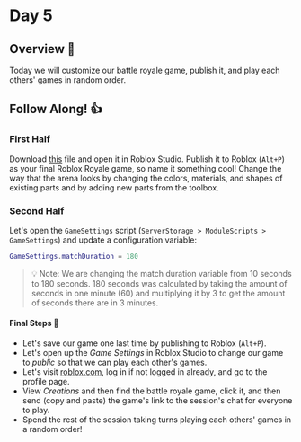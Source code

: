 # Day 5

## Overview 👀
Today we will customize our battle royale game, publish it, and play each others' games in random order.

## Follow Along! 👍

### First Half
Download [this](https://education.roblox.com/assets/bltb5d7401ffa20b600/battleroyale_lesson6_final.rbxl?disposition=inline) file and open it in Roblox Studio. Publish it to Roblox (`Alt+P`) as your final Roblox Royale game, so name it something cool! Change the way that the arena looks by changing the colors, materials, and shapes of existing parts and by adding new parts from the toolbox.

### Second Half
Let's open the `GameSettings` script (`ServerStorage > ModuleScripts > GameSettings`) and update a configuration variable:
```lua
GameSettings.matchDuration = 180
```
> 💡 Note: We are changing the match duration variable from 10 seconds to 180 seconds. 180 seconds was calculated by taking the amount of seconds in one minute (60) and multiplying it by 3 to get the amount of seconds there are in 3 minutes.

#### Final Steps 🎉
* Let's save our game one last time by publishing to Roblox (`Alt+P`).
* Let's open up the *Game Settings* in Roblox Studio to change our game to *public* so that we can play each other's games.
* Let's visit [roblox.com](https://www.roblox.com/home), log in if not logged in already, and go to the profile page.
* View *Creations* and then find the battle royale game, click it, and then send (copy and paste) the game's link to the session's chat for everyone to play.
* Spend the rest of the session taking turns playing each others' games in a random order!